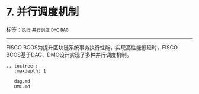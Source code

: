 # 7. 并行调度机制

标签：``执行`` ``并行调度`` ``DMC`` ``DAG``  

----------

FISCO BCOS为提升区块链系统事务执行性能，实现高性能低延时，FISCO BCOS基于DAG、DMC设计实现了多种并行调度机制。

```eval_rst
.. toctree::
   :maxdepth: 1

   dag.md
   DMC.md
```